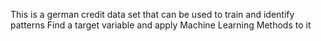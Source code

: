 This is a german credit data set that can be used to train and identify patterns
Find a target variable and apply Machine Learning Methods to it

